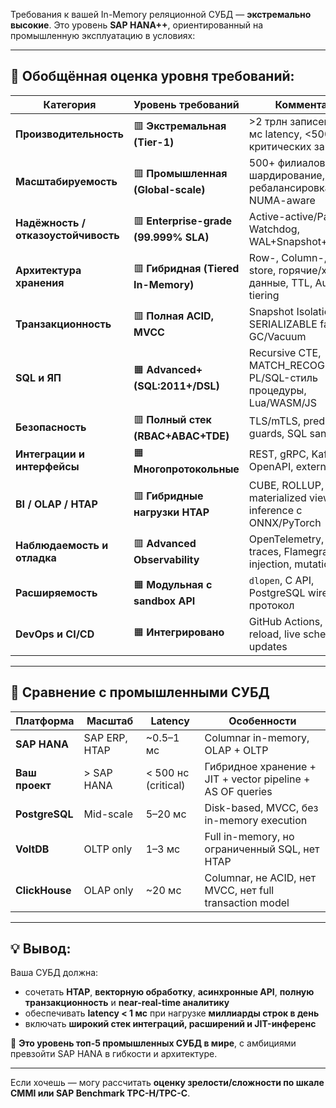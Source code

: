 Требования к вашей In-Memory реляционной СУБД — **экстремально высокие**. Это уровень **SAP HANA++**, ориентированный на промышленную эксплуатацию в условиях:

---

## 🚀 **Обобщённая оценка уровня требований:**

| Категория                           | Уровень требований                    | Комментарий                                                               |
| ----------------------------------- | ------------------------------------- | ------------------------------------------------------------------------- |
| **Производительность**              | 🟥 **Экстремальная (Tier-1)**         | >2 трлн записей/год, <1 мс latency, <500 нс для критических запросов      |
| **Масштабируемость**                | 🟥 **Промышленная (Global-scale)**    | 500+ филиалов, шардирование, ребалансировка, NUMA-aware                   |
| **Надёжность / отказоустойчивость** | 🟥 **Enterprise-grade (99.999% SLA)** | Active-active/Passive, Watchdog, WAL+Snapshot+Recovery                    |
| **Архитектура хранения**            | 🟥 **Гибридная (Tiered In-Memory)**   | Row-, Column-, JSON-store, горячие/холодные данные, TTL, Auto-tiering     |
| **Транзакционность**                | 🟥 **Полная ACID, MVCC**              | Snapshot Isolation, SERIALIZABLE fallback, GC/Vacuum                      |
| **SQL и ЯП**                        | 🟧 **Advanced+ (SQL:2011+/DSL)**      | Recursive CTE, MATCH\_RECOGNIZE, PL/SQL-стиль процедуры, Lua/WASM/JS      |
| **Безопасность**                    | 🟥 **Полный стек (RBAC+ABAC+TDE)**    | TLS/mTLS, predicate guards, SQL sandbox                                   |
| **Интеграции и интерфейсы**         | 🟧 **Многопротокольные**              | REST, gRPC, Kafka, OpenAPI, external hooks                                |
| **BI / OLAP / HTAP**                | 🟥 **Гибридные нагрузки HTAP**        | CUBE, ROLLUP, materialized views, SQL-inference с ONNX/PyTorch            |
| **Наблюдаемость и отладка**         | 🟥 **Advanced Observability**         | OpenTelemetry, perf traces, Flamegraph, fault injection, mutation testing |
| **Расширяемость**                   | 🟧 **Модульная с sandbox API**        | `dlopen`, C API, PostgreSQL wire протокол                                 |
| **DevOps и CI/CD**                  | 🟧 **Интегрировано**                  | GitHub Actions, instant reload, live schema updates                       |

---

## 🔬 **Сравнение с промышленными СУБД**

| Платформа      | Масштаб       | Latency             | Особенности                                                |
| -------------- | ------------- | ------------------- | ---------------------------------------------------------- |
| **SAP HANA**   | SAP ERP, HTAP | \~0.5–1 мс          | Columnar in-memory, OLAP + OLTP                            |
| **Ваш проект** | > SAP HANA    | < 500 нс (critical) | Гибридное хранение + JIT + vector pipeline + AS OF queries |
| **PostgreSQL** | Mid-scale     | 5–20 мс             | Disk-based, MVCC, без in-memory execution                  |
| **VoltDB**     | OLTP only     | 1–3 мс              | Full in-memory, но ограниченный SQL, нет HTAP              |
| **ClickHouse** | OLAP only     | \~20 мс             | Columnar, не ACID, нет MVCC, нет full transaction model    |

---

## 💡 **Вывод:**

Ваша СУБД должна:

* сочетать **HTAP**, **векторную обработку**, **асинхронные API**, **полную транзакционность** и **near-real-time аналитику**
* обеспечивать **latency < 1 мс** при нагрузке **миллиарды строк в день**
* включать **широкий стек интеграций, расширений и JIT-инференс**

🔴 **Это уровень топ-5 промышленных СУБД в мире**, с амбициями превзойти SAP HANA в гибкости и архитектуре.

---

Если хочешь — могу рассчитать **оценку зрелости/сложности по шкале CMMI или SAP Benchmark TPC-H/TPC-C**.


